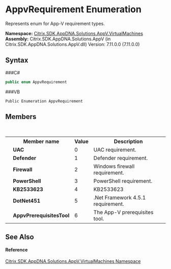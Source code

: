 # AppvRequirement Enumeration
 

Represents enum for App-V requirement types.

**Namespace:**&nbsp;<a href="N_Citrix_SDK_AppDNA_Solutions_AppV_VirtualMachines">Citrix.SDK.AppDNA.Solutions.AppV.VirtualMachines</a><br />**Assembly:**&nbsp;Citrix.SDK.AppDNA.Solutions.AppV (in Citrix.SDK.AppDNA.Solutions.AppV.dll) Version: 7.11.0.0 (7.11.0.0)

## Syntax

###C#
```csharp
public enum AppvRequirement
```

###VB
```vbnet
Public Enumeration AppvRequirement
```


## Members
&nbsp;<table><tr><th></th><th>Member name</th><th>Value</th><th>Description</th></tr><tr><td /><td target="F:Citrix.SDK.AppDNA.Solutions.AppV.VirtualMachines.AppvRequirement.UAC">**UAC**</td><td>0</td><td>UAC requirement.</td></tr><tr><td /><td target="F:Citrix.SDK.AppDNA.Solutions.AppV.VirtualMachines.AppvRequirement.Defender">**Defender**</td><td>1</td><td>Defender requirement.</td></tr><tr><td /><td target="F:Citrix.SDK.AppDNA.Solutions.AppV.VirtualMachines.AppvRequirement.Firewall">**Firewall**</td><td>2</td><td>Windows firewall requirement.</td></tr><tr><td /><td target="F:Citrix.SDK.AppDNA.Solutions.AppV.VirtualMachines.AppvRequirement.PowerShell">**PowerShell**</td><td>3</td><td>PowerShell requirement.</td></tr><tr><td /><td target="F:Citrix.SDK.AppDNA.Solutions.AppV.VirtualMachines.AppvRequirement.KB2533623">**KB2533623**</td><td>4</td><td>KB2533623</td></tr><tr><td /><td target="F:Citrix.SDK.AppDNA.Solutions.AppV.VirtualMachines.AppvRequirement.DotNet451">**DotNet451**</td><td>5</td><td>.Net Framework 4.5.1 requirement.</td></tr><tr><td /><td target="F:Citrix.SDK.AppDNA.Solutions.AppV.VirtualMachines.AppvRequirement.AppvPrerequisitesTool">**AppvPrerequisitesTool**</td><td>6</td><td>The App-V prerequisites tool.</td></tr></table>

## See Also


#### Reference
<a href="N_Citrix_SDK_AppDNA_Solutions_AppV_VirtualMachines">Citrix.SDK.AppDNA.Solutions.AppV.VirtualMachines Namespace</a><br />